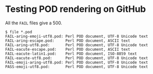 # Testing POD rendering on GitHub

All the `FAIL` files give a 500.

    $ file *.pod
    FAIL-aring-emoji-utf8.pod: Perl POD document, UTF-8 Unicode text
    FAIL-aring-escape.pod:     Perl POD document, ASCII text
    FAIL-aring-utf8.pod:       Perl POD document, UTF-8 Unicode text
    FAIL-eacute-escape.pod:    Perl POD document, ASCII text
    FAIL-eacute-latin1.pod:    Perl POD document, ISO-8859 text
    FAIL-eacute-utf8.pod:      Perl POD document, UTF-8 Unicode text
    FAIL-emoji-aring-utf8.pod: Perl POD document, UTF-8 Unicode text
    PASS-emoji-utf8.pod:       Perl POD document, UTF-8 Unicode text
